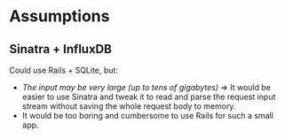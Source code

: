 # Assumptions

## Sinatra + InfluxDB

Could use Rails + SQLite, but:

- _The input may be very large (up to tens of gigabytes)_ => It would be easier to use Sinatra and tweak it to read and 
parse the request input stream without saving the whole request body to memory.
- It would be too boring and cumbersome to use Rails for such a small app.

